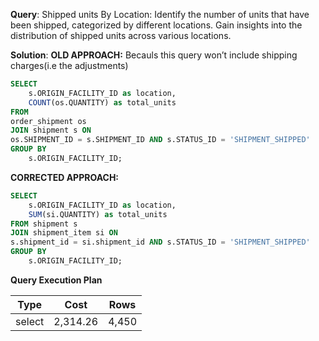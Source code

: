 **Query**: Shipped units By Location:
Identify the number of units that have been shipped, categorized by different locations. Gain insights into the distribution of shipped units across various locations.

**Solution**:
**OLD APPROACH:** Becauls this query won’t include shipping charges(i.e the adjustments)
```sql
SELECT
	s.ORIGIN_FACILITY_ID as location,
	COUNT(os.QUANTITY) as total_units
FROM
order_shipment os
JOIN shipment s ON
os.SHIPMENT_ID = s.SHIPMENT_ID AND s.STATUS_ID = 'SHIPMENT_SHIPPED'
GROUP BY
	s.ORIGIN_FACILITY_ID;
```
**CORRECTED APPROACH:**
```sql
SELECT
	s.ORIGIN_FACILITY_ID as location,
	SUM(si.QUANTITY) as total_units
FROM shipment s
JOIN shipment_item si ON
s.shipment_id = si.shipment_id AND s.STATUS_ID = 'SHIPMENT_SHIPPED'
GROUP BY
	s.ORIGIN_FACILITY_ID;
```
**Query Execution Plan**

| Type | Cost   |   Rows |
| --- |--------| --- |
select | 2,314.26 | 4,450

